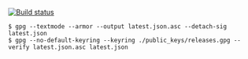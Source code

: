 [![Build status](https://api.travis-ci.org/plotify/releases.svg?branch=master)](https://travis-ci.org/plotify/releases)

```batch
$ gpg --textmode --armor --output latest.json.asc --detach-sig latest.json
$ gpg --no-default-keyring --keyring ./public_keys/releases.gpg --verify latest.json.asc latest.json
```
